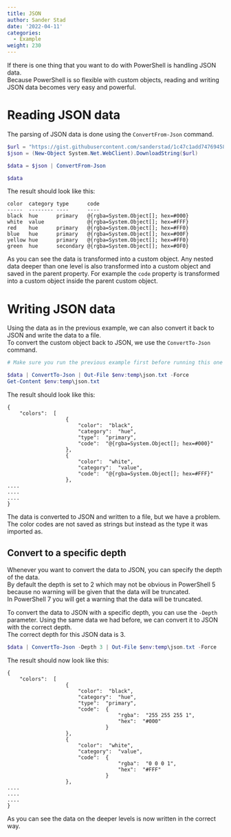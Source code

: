 ```yaml
---
title: JSON
author: Sander Stad
date: '2022-04-11'
categories:
  - Example
weight: 230
---
```


If there is one thing that you want to do with PowerShell is handling JSON data.  
Because PowerShell is so flexible with custom objects, reading and writing JSON data becomes very easy and powerful.

# Reading JSON data

The parsing of JSON data is done using the `ConvertFrom-Json` command.

```powershell
$url = "https://gist.githubusercontent.com/sanderstad/1c47c1add7476945857bff4d8dc2be59/raw/d12f30e4aaf9d2ee18e4539b394a12e63dea0c9c/SampleJSON1.json"
$json = (New-Object System.Net.WebClient).DownloadString($url)

$data = $json | ConvertFrom-Json

$data
```

The result should look like this:

```
color  category type      code
-----  -------- ----      ----
black  hue      primary   @{rgba=System.Object[]; hex=#000}
white  value              @{rgba=System.Object[]; hex=#FFF}
red    hue      primary   @{rgba=System.Object[]; hex=#FF0}
blue   hue      primary   @{rgba=System.Object[]; hex=#00F}
yellow hue      primary   @{rgba=System.Object[]; hex=#FF0}
green  hue      secondary @{rgba=System.Object[]; hex=#0F0}
```

As you can see the data is transformed into a custom object. Any nested data deeper than one level is also transformed into a custom object and saved in the parent property. For example the `code` property is transformed into a custom object inside the parent custom object.

# Writing JSON data

Using the data as in the previous example, we can also convert it back to JSON and write the data to a file.  
To convert the custom object back to JSON, we use the `ConvertTo-Json` command.

```powershell
# Make sure you run the previous example first before running this one

$data | ConvertTo-Json | Out-File $env:temp\json.txt -Force
Get-Content $env:temp\json.txt
```

The result should look like this:

```
{
    "colors":  [
                   {
                       "color":  "black",
                       "category":  "hue",
                       "type":  "primary",
                       "code":  "@{rgba=System.Object[]; hex=#000}"
                   },
                   {
                       "color":  "white",
                       "category":  "value",
                       "code":  "@{rgba=System.Object[]; hex=#FFF}"
                   },
....
....
....
}
```

The data is converted to JSON and written to a file, but we have a problem.  
The color codes are not saved as strings but instead as the type it was imported as.

## Convert to a specific depth

Whenever you want to convert the data to JSON, you can specify the depth of the data.  
By default the depth is set to 2 which may not be obvious in PowerShell 5 because no warning will be given that the data will be truncated.  
In PowerShell 7 you will get a warning that the data will be truncated.  

To convert the data to JSON with a specific depth, you can use the `-Depth` parameter. Using the same data we had before, we can convert it to JSON with the correct depth.  
The correct depth for this JSON data is 3.

```powershell
$data | ConvertTo-Json -Depth 3 | Out-File $env:temp\json.txt -Force

```

The result should now look like this:

```
{
    "colors":  [
                   {
                       "color":  "black",
                       "category":  "hue",
                       "type":  "primary",
                       "code":  {
                                    "rgba":  "255 255 255 1",
                                    "hex":  "#000"
                                }
                   },
                   {
                       "color":  "white",
                       "category":  "value",
                       "code":  {
                                    "rgba":  "0 0 0 1",
                                    "hex":  "#FFF"
                                }
                   },
....
....
....
}                   
```

As you can see the data on the deeper levels is now written in the correct way.

